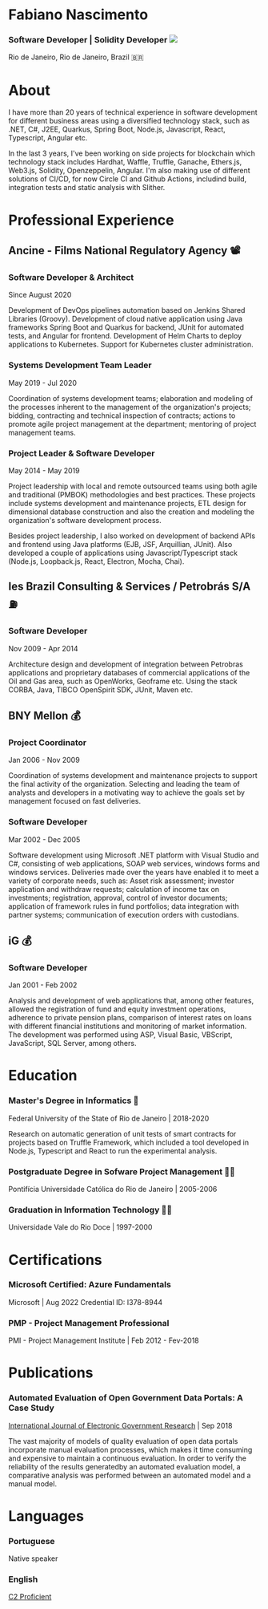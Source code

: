 Fabiano Nascimento
===
### Software Developer | Solidity Developer <img src="https://cdn.jsdelivr.net/gh/devicons/devicon/icons/solidity/solidity-original.svg" />
          
          
          
Rio de Janeiro, Rio de Janeiro, Brazil 🇧🇷

# About

I have more than 20 years of technical experience in software development for different business areas using a diversified technology stack, such as .NET, C#, J2EE, Quarkus, Spring Boot, Node.js, Javascript, React, Typescript, Angular etc.

In the last 3 years, I've been working on side projects for blockchain which technology stack includes Hardhat, Waffle, Truffle, Ganache, Ethers.js, Web3.js, Solidity, Openzeppelin, Angular. I'm also making use of different solutions of CI/CD, for now Circle CI and Github Actions, includind build, integration tests and static analysis with Slither.

# Professional Experience

## Ancine - Films National Regulatory Agency 📽️

### Software Developer & Architect 
Since August 2020

Development of DevOps pipelines automation based on Jenkins Shared Libraries (Groovy). 
Development of cloud native application using Java frameworks Spring Boot and Quarkus for backend, JUnit for automated tests, and Angular for frontend. Development of Helm Charts to deploy applications to Kubernetes.
Support for Kubernetes cluster administration.

### Systems Development Team Leader
May 2019 - Jul 2020

Coordination of systems development teams; elaboration and modeling of the processes inherent to the management of the organization's projects; bidding, contracting and technical inspection of contracts; actions to promote agile project management at the department; mentoring of project management teams.

### Project Leader & Software Developer
May 2014 - May 2019

Project leadership with local and remote outsourced teams using both agile and traditional (PMBOK) methodologies and best practices. These projects include systems development and maintenance projects, ETL design for dimensional database construction and also the creation and modeling the organization's software development process.

Besides project leadership, I also worked on development of backend APIs and frontend using Java platforms (EJB, JSF, Arquillian, JUnit). Also developed a couple of applications using Javascript/Typescript stack (Node.js, Loopback.js, React, Electron, Mocha, Chai).

## Ies Brazil Consulting & Services / Petrobrás S/A ⛽

### Software Developer
Nov 2009 - Apr 2014

Architecture design and development of integration between Petrobras applications and proprietary databases of commercial applications of the Oil and Gas area, such as OpenWorks, Geoframe etc. Using the stack CORBA, Java, TIBCO OpenSpirit SDK, JUnit, Maven etc.

## BNY Mellon 💰

### Project Coordinator
Jan 2006 - Nov 2009

Coordination of systems development and maintenance projects to support the final activity of the organization. Selecting and leading the team of analysts and developers in a motivating way to achieve the goals set by management focused on fast deliveries.

### Software Developer
Mar 2002 - Dec 2005

Software development using Microsoft .NET platform with Visual Studio and C#, consisting of web applications, SOAP web services, windows forms and windows services. Deliveries made over the years have enabled it to meet a variety of corporate needs, such as: Asset risk assessment; investor application and withdraw requests; calculation of income tax on investments; registration, approval, control of investor documents; application of framework rules in fund portfolios; data integration with partner systems; communication of execution orders with custodians.

## iG 💰

### Software Developer
Jan 2001 - Feb 2002

Analysis and development of web applications that, among other features, allowed the registration of fund and equity investment operations, adherence to private pension plans, comparison of interest rates on loans with different financial institutions and monitoring of market information. The development was performed using ASP, Visual Basic, VBScript, JavaScript, SQL Server, among others.


# Education

### Master's Degree in Informatics 🔬
Federal University of the State of Rio de Janeiro | 2018-2020

Research on automatic generation of unit tests of smart contracts for projects based on Truffle Framework, which included a tool developed in Node.js, Typescript and React to run the experimental analysis.

### Postgraduate Degree in Sofware Project Management 🧑‍💼
Pontifícia Universidade Católica do Rio de Janeiro | 2005-2006

### Graduation in Information Technology 🧑‍🎓
Universidade Vale do Rio Doce | 1997-2000

# Certifications

### Microsoft Certified: Azure Fundamentals
Microsoft | Aug 2022
Credential ID: I378-8944

### PMP - Project Management Professional
PMI - Project Management Institute | Feb 2012 - Fev-2018

# Publications

### Automated Evaluation of Open Government Data Portals: A Case Study
[International Journal of Electronic Government Research](https://www.igi-global.com/article/automated-evaluation-of-open-government-data-portals/220475)  | Sep 2018

The vast majority of models of quality evaluation of open data portals incorporate manual evaluation processes, which makes it time consuming and expensive to maintain a continuous evaluation. In order to verify the reliability of the results generatedby an automated evaluation model, a comparative analysis was performed between an automated model and a manual model.

# Languages

### Portuguese
Native speaker

### English
[C2 Proficient ](https://www.efset.org/cert/UA29Pc)

<!--
**fabianorodrigo/fabianorodrigo** is a ✨ _special_ ✨ repository because its `README.md` (this file) appears on your GitHub profile.

Here are some ideas to get you started:

- 🔭 I’m currently working on ...
- 🌱 I’m currently learning ...
- 👯 I’m looking to collaborate on ...
- 🤔 I’m looking for help with ...
- 💬 Ask me about ...
- 📫 How to reach me: ...
- 😄 Pronouns: ...
- ⚡ Fun fact: ...
-->
